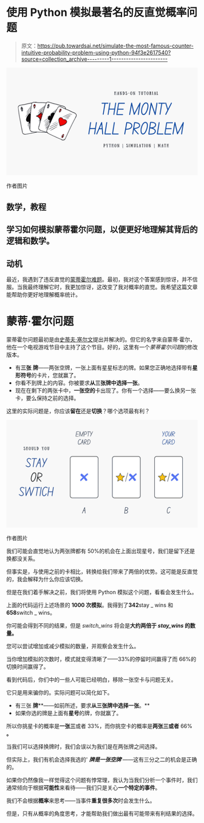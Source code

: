 # 使用 Python 模拟最著名的反直觉概率问题

> 原文：<https://pub.towardsai.net/simulate-the-most-famous-counter-intuitive-probability-problem-using-python-94f3e2617540?source=collection_archive---------1----------------------->

![](img/ec7a68c6a952a34822a56f0a3728f525.png)

作者图片

## 数学，教程

## 学习如何模拟蒙蒂霍尔问题，以便更好地理解其背后的逻辑和数学。

## 动机

最近，我遇到了违反直觉的[蒙蒂霍尔难题](https://en.wikipedia.org/wiki/Monty_Hall_problem)。最初，我对这个答案感到惊讶，并不信服。当我最终理解它时，我更加惊讶，这改变了我对概率的直觉。我希望这篇文章能帮助你更好地理解概率统计。

# 蒙蒂·霍尔问题

蒙蒂霍尔问题最初是由[史蒂夫·塞尔文](https://en.wikipedia.org/wiki/Steve_Selvin)提出并解决的。但它的名字来自蒙蒂·霍尔，他在一个电视游戏节目中主持了这个节目。好的，这里有一个*蒙蒂霍尔问题*的修改版本。

*   有**三张** **牌**——两张空牌，一张上面有星星标志的牌。如果您正确地选择带有**星形符号**的卡片，您就赢了。
*   你看不到牌上的内容。你被要求**从三张牌中选择一张**。
*   现在在剩下的两张卡中，**一张空的**卡出现了。你有一个选择——要么换另一张卡，要么保持之前的选择。

这里的实际问题是，你应该**留在**还是**切换**？哪个选项最有利？

![](img/160d75c9dafcb717c3721f6ed97deb6d.png)

作者图片

我们可能会直觉地认为两张牌都有 50%的机会在上面出现星号，我们是留下还是换都没关系。

但事实是，与使用之前的卡相比，转换给我们带来了两倍的优势。这可能是反直觉的，我会解释为什么你应该切换。

但是在我们着手解决之前，我们将使用 Python 模拟这个问题，看看会发生什么。

上面的代码运行上述场景的 **1000 次模拟**。我得到了**342**stay _ wins 和**658**switch _ wins。

你可能会得到不同的结果，但是 *switch_wins* 将会是**大约两倍于 *stay_wins* 的数量。**

您可以尝试增加或减少模拟的数量，并观察会发生什么。

当你增加模拟的次数时，模式就变得清晰了——33%的停留时间赢得了而 66%的切换时间赢得了。

看到代码后，你们中的一些人可能已经明白，移除一张空卡与问题无关。

它只是用来骗你的。实际问题可以简化如下。

*   有三张 **牌****——如前所述，要求**从三张牌中选择一张**。**
*   如果你选的牌是上面有**星号**的牌，你就赢了。

所以你挑星卡的概率是**一张三**或者 33%，而你挑空卡的概率是**两张三或者** 66% **。**

当我们可以选择换牌时，我们会误以为我们是在两张牌之间选择。

但实际上，我们有机会选择我选的' ***牌是一张空牌***'——这有三分之二的机会是正确的。

如果你仍然像我一样觉得这个问题有悖常理，我认为当我们分析一个事件时，我们通常倾向于根据**可能性**来看待——我们只是关心**一个特定的事件**。

我们不会根据**概率**来思考——当事件**重复很多次**时会发生什么。

但是，只有从概率的角度思考，才能帮助我们做出最有可能带来有利结果的选择。